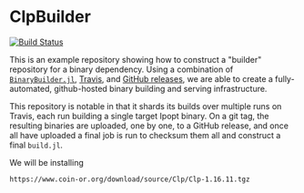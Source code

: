 # ClpBuilder

[![Build Status](https://travis-ci.org/jgoldfar/ClpBuilder.svg?branch=master)](https://travis-ci.org/jgoldfar/ClpBuilder)

This is an example repository showing how to construct a "builder" repository for a binary dependency.  Using a combination of [`BinaryBuilder.jl`](https://github.com/staticfloat/BinaryBuilder.jl), [Travis](https://travis-ci.org), and [GitHub releases](https://docs.travis-ci.com/user/deployment/releases/), we are able to create a fully-automated, github-hosted binary building and serving infrastructure.

This repository is notable in that it shards its builds over multiple runs on Travis, each run building a single target Ipopt binary.  On a git tag, the resulting binaries are uploaded, one by one, to a GitHub release, and once all have uploaded a final job is run to checksum them all and construct a final `build.jl`.

We will be installing 

    https://www.coin-or.org/download/source/Clp/Clp-1.16.11.tgz